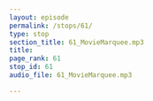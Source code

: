 ```yaml
---
layout: episode
permalink: /stops/61/
type: stop
section_title: 61_MovieMarquee.mp3
title: 
page_rank: 61
stop_id: 61
audio_file: 61_MovieMarquee.mp3

---
```

